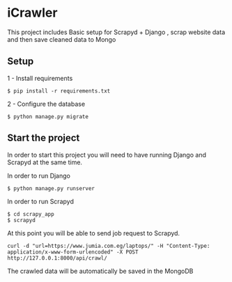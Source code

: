 # iCrawler

This project includes
Basic setup for Scrapyd + Django , scrap website data and then save cleaned data to Mongo


## Setup
1 - Install requirements
````
$ pip install -r requirements.txt
````
2 - Configure the database
````
$ python manage.py migrate
````
## Start the project
In order to start this project you will need to have running Django and Scrapyd at the same time.

In order to run Django
````
$ python manage.py runserver
````
In order to run Scrapyd
````
$ cd scrapy_app
$ scrapyd
````

At this point you will be able to send job request to Scrapyd.
````
curl -d "url=https://www.jumia.com.eg/laptops/" -H "Content-Type: application/x-www-form-urlencoded" -X POST http://127.0.0.1:8000/api/crawl/
````

The crawled data will be automatically be saved in the MongoDB

